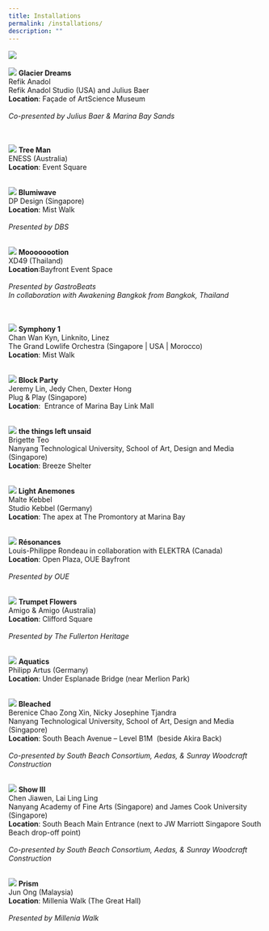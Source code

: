 ```yaml
---
title: Installations
permalink: /installations/
description: ""
---
```

<p style="font-size:17px; line-height:40px">
<img src="/images/i%20light%20singapore%20(festival%20map)%20.jpg">

<a href="/installations/glacier-dreams"><img src="/images/Installations/glacier%20dreams.jpg"></a>
<b> Glacier Dreams </b>
<br>
Refik Anadol <br>
Refik Anadol Studio (USA) and Julius Baer<br> 
<b>Location</b>: Façade of ArtScience Museum<br><br>
<i>Co-presented by Julius Baer &amp; Marina Bay Sands</i>	
<br><br>
	
<a href="/installations/tree-man"><img src="/images/Installations/tree%20man.jpg"></a>
<b> Tree Man </b>
<br>
ENESS (Australia) <br>
<b>Location</b>: Event Square<br><br>
	
<a href="/installations/blumiwave"><img src="/images/Installations/blumiwave.jpg"></a>
<b> Blumiwave </b>
<br>
DP Design (Singapore)<br>
<b>Location</b>: Mist Walk<br><br>
<i>Presented by DBS</i>	
<br><br>
	
<a href="/installations/moooooootion"><img src="/images/Installations/moooooootion.jpg"></a>
<b> Moooooootion </b>
<br>
XD49 (Thailand) <br>
<b>Location</b>:Bayfront Event Space<br><br>
<i>Presented by GastroBeats<br> In collaboration with Awakening Bangkok from Bangkok, Thailand</i>	
<br><br>

<a href="/installations/symphony-1"><img src="/images/Installations/symphony%201.jpg"></a>
<b> Symphony 1 </b>
<br>
Chan Wan Kyn, Linknito, Linez<br>
The Grand Lowlife Orchestra (Singapore | USA | Morocco)<br> 
<b>Location</b>: Mist Walk<br><br>

<a href="/installations/blockparty"><img src="/images/Installations/block%20party.jpg"></a>
<b> Block Party</b>
<br>
Jeremy Lin, Jedy Chen, Dexter Hong&nbsp; <br>
Plug &amp; Play (Singapore)<br>
<b>Location</b>: &nbsp;Entrance of Marina Bay Link Mall<br> 
<br>

<a href="/installations/the-things-left-unsaid"><img src="/images/Installations/the%20things%20left%20unsaid.jpg"></a>
<b> the things left unsaid</b>
<br>
Brigette Teo<br>
Nanyang Technological University, School of Art, Design and Media (Singapore)<br> 
<b>Location</b>: Breeze Shelter<br><br>

<a href="/installations/light-anemones"><img src="/images/Installations/light%20anemones.jpg"></a>
<b> Light Anemones </b>
<br>
Malte Kebbel <br>
Studio Kebbel (Germany)<br> 
<b>Location</b>: The apex at The Promontory at Marina Bay<br><br>	

<a href="/installations/resonances"><img src="/images/Installations/re¦çsonances.jpg"></a>
<b> Résonances </b><br>
Louis-Philippe Rondeau in collaboration with ELEKTRA (Canada)<br>
<b>Location</b>: Open Plaza, OUE Bayfront<br><br>
<i>Presented by OUE</i>	
<br><br>

<a href="/installations/trumpetflowers"><img src="/images/Installations/trumpet%20flowers.jpg"></a>
<b>Trumpet Flowers</b>
<br>
Amigo &amp; Amigo (Australia)<br>
<b>Location</b>: Clifford Square<br><br>
	<i>Presented by The Fullerton Heritage</i>
<br><br>

<a href="/installations/aquatics"><img src="/images/Installations/aquatics.jpg"></a>
<b> Aquatics </b><br>
Philipp Artus (Germany)<br>
<b>Location</b>: Under Esplanade Bridge (near Merlion Park)<br><br>

<a href="/installations/bleached"><img src="/images/Installations/bleached.jpg"></a>
<b>Bleached</b>
<br>
Berenice Chao Zong Xin, Nicky Josephine Tjandra<br>
Nanyang Technological University, School of Art, Design and Media (Singapore)<br>
<b>Location</b>: South Beach Avenue – Level B1M&nbsp; (beside Akira Back)<br><br>
	<i>Co-presented by South Beach Consortium, Aedas, &amp; Sunray Woodcraft Construction</i>
<br><br>
	
<a href="/installations/showiii"><img src="/images/Installations/show%20iii%20.jpg"></a>
<b>Show III</b>
<br>
Chen Jiawen, Lai Ling Ling
<br>Nanyang Academy of Fine Arts (Singapore) and James Cook University (Singapore)<br>
<b>Location</b>: South Beach Main Entrance (next to JW Marriott Singapore South Beach drop-off point)<br><br>
<i>Co-presented by South Beach Consortium, Aedas, &amp; Sunray Woodcraft Construction</i>
<br><br>
	
<a href="/installations/prism"><img src="/images/Installations/prism%20jun%20ong.jpg"></a>
<b>Prism</b>
<br>
Jun Ong (Malaysia)<br>
<b>Location</b>: Millenia Walk (The Great Hall)<br><br>
	<i>Presented by Millenia Walk</i>
<br><br>
</p>